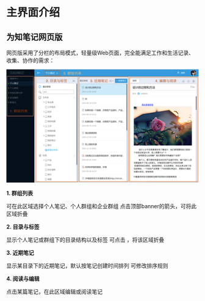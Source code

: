 # 主界面介绍
## 为知笔记网页版
网页版采用了分栏的布局模式，轻量级Web页面，完全能满足工作和生活记录、收集、协作的需求：

![网页版整体界面](img/mainweb-WebUI.png)

**1. 群组列表**

可在此区域选择个人笔记、个人群组和企业群组
点击顶部banner的箭头，可将此区域折叠

**2. 目录与标签**

显示个人笔记或群组下的目录结构以及标签
可点击 ，将该区域折叠

**3. 近期笔记**

显示某目录下的近期笔记，默认按笔记创建时间排列
可修改排序规则

**4. 阅读与编辑**

点击某篇笔记，在此区域编辑或阅读笔记
